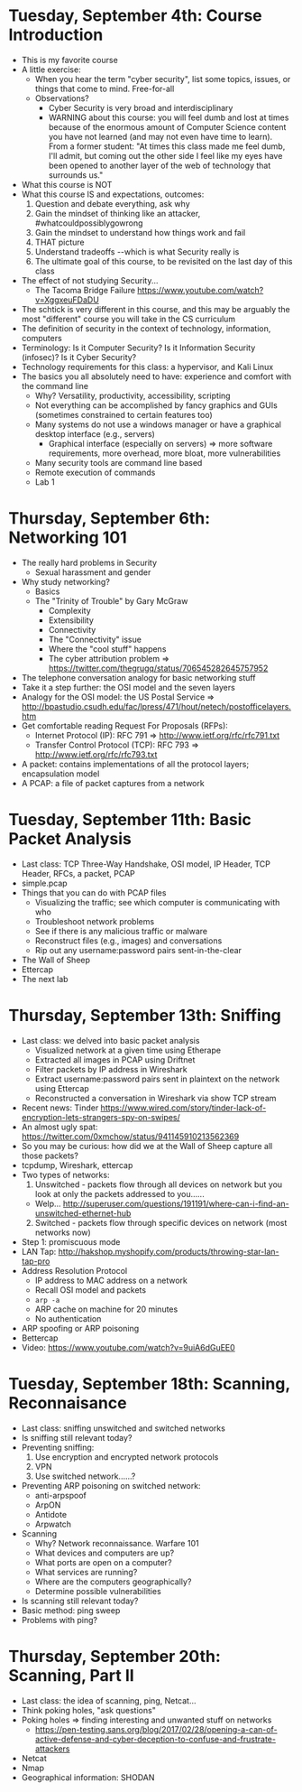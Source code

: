 # Tuesday, September 4th: Course Introduction
* This is my favorite course
* A little exercise:
	- When you hear the term "cyber security", list some topics, issues, or things that come to mind. Free-for-all
  - Observations?
    - Cyber Security is very broad and interdisciplinary
    - WARNING about this course: you will feel dumb and lost at times because of the enormous amount of Computer Science content you have not learned (and may not even have time to learn).  From a former student: "At times this class made me feel dumb, I'll admit, but coming out the other side I feel like my eyes have been opened to another layer of the web of technology that surrounds us."
* What this course is NOT
* What this course IS and expectations, outcomes:
  1. Question and debate everything, ask why
  2. Gain the mindset of thinking like an attacker, #whatcouldpossiblygowrong
  3. Gain the mindset to understand how things work and fail
  4. THAT picture
  5. Understand tradeoffs --which is what Security really is
  6. The ultimate goal of this course, to be revisited on the last day of this class
* The effect of not studying Security...
  - The Tacoma Bridge Failure https://www.youtube.com/watch?v=XggxeuFDaDU
* The schtick is very different in this course, and this may be arguably the most "different" course you will take in the CS curriculum
* The definition of security in the context of technology, information, computers
* Terminology: Is it Computer Security?  Is it Information Security (infosec)?  Is it Cyber Security?
* Technology requirements for this class: a hypervisor, and Kali Linux
* The basics you all absolutely need to have: experience and comfort with the command line
  - Why? Versatility, productivity, accessibility, scripting
  - Not everything can be accomplished by fancy graphics and GUIs (sometimes constrained to certain features too)
  - Many systems do not use a windows manager or have a graphical desktop interface (e.g., servers)
    - Graphical interface (especially on servers) => more software requirements, more overhead, more bloat, more vulnerabilities
  - Many security tools are command line based
  - Remote execution of commands
  - Lab 1

# Thursday, September 6th: Networking 101
* The really hard problems in Security
	- Sexual harassment and gender
* Why study networking?
	- Basics
  - The "Trinity of Trouble" by Gary McGraw
    - Complexity
    - Extensibility
    - Connectivity
	- The "Connectivity" issue
	- Where the "cool stuff" happens
	- The cyber attribution problem => https://twitter.com/thegrugq/status/706545282645757952
* The telephone conversation analogy for basic networking stuff
* Take it a step further: the OSI model and the seven layers
* Analogy for the OSI model: the US Postal Service => http://bpastudio.csudh.edu/fac/lpress/471/hout/netech/postofficelayers.htm
* Get comfortable reading Request For Proposals (RFPs):
	- Internet Protocol (IP): RFC 791 => http://www.ietf.org/rfc/rfc791.txt
	- Transfer Control Protocol (TCP): RFC 793 => http://www.ietf.org/rfc/rfc793.txt
* A packet: contains implementations of all the protocol layers; encapsulation model
* A PCAP: a file of packet captures from a network

# Tuesday, September 11th: Basic Packet Analysis
* Last class: TCP Three-Way Handshake, OSI model, IP Header, TCP Header, RFCs, a packet, PCAP
* simple.pcap
* Things that you can do with PCAP files
  - Visualizing the traffic; see which computer is communicating with who
  - Troubleshoot network problems
  - See if there is any malicious traffic or malware
  - Reconstruct files (e.g., images) and conversations
  - Rip out any username:password pairs sent-in-the-clear
* The Wall of Sheep
* Ettercap
* The next lab

# Thursday, September 13th: Sniffing
* Last class: we delved into basic packet analysis
  - Visualized network at a given time using Etherape
  - Extracted all images in PCAP using Driftnet
  - Filter packets by IP address in Wireshark
  - Extract username:password pairs sent in plaintext on the network using Ettercap
  - Reconstructed a conversation in Wireshark via show TCP stream
* Recent news: Tinder https://www.wired.com/story/tinder-lack-of-encryption-lets-strangers-spy-on-swipes/
* An almost ugly spat: https://twitter.com/0xmchow/status/941145910213562369
* So you may be curious: how did we at the Wall of Sheep capture all those packets?
* tcpdump, Wireshark, ettercap
* Two types of networks:
  1. Unswitched - packets flow through all devices on network but you look at only the packets addressed to you......
    - Welp... http://superuser.com/questions/191191/where-can-i-find-an-unswitched-ethernet-hub
  2. Switched - packets flow through specific devices on network (most networks now)
* Step 1: promiscuous mode
* LAN Tap: http://hakshop.myshopify.com/products/throwing-star-lan-tap-pro
* Address Resolution Protocol
  - IP address to MAC address on a network
  - Recall OSI model and packets
  - `arp -a`
  - ARP cache on machine for 20 minutes
  - No authentication
* ARP spoofing or ARP poisoning
* Bettercap
* Video: https://www.youtube.com/watch?v=9uiA6dGuEE0

# Tuesday, September 18th: Scanning, Reconnaisance
* Last class: sniffing unswitched and switched networks
* Is sniffing still relevant today?
* Preventing sniffing:
  1. Use encryption and encrypted network protocols
  2. VPN
  3. Use switched network......?
* Preventing ARP poisoning on switched network:
  - anti-arpspoof
  - ArpON
  - Antidote
  - Arpwatch
* Scanning
  - Why? Network reconnaissance.  Warfare 101
  - What devices and computers are up?
  - What ports are open on a computer?
  - What services are running?
  - Where are the computers geographically?
  - Determine possible vulnerabilities
* Is scanning still relevant today?
* Basic method: ping sweep
* Problems with ping?

# Thursday, September 20th: Scanning, Part II
* Last class: the idea of scanning, ping, Netcat...
* Think poking holes, "ask questions"
* Poking holes => finding interesting and unwanted stuff on networks
  - https://pen-testing.sans.org/blog/2017/02/28/opening-a-can-of-active-defense-and-cyber-deception-to-confuse-and-frustrate-attackers
* Netcat
* Nmap
* Geographical information: SHODAN